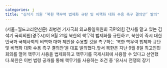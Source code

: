 ```yaml
---
categories: j
title: "김석기 의원 ‘북한 핵무력 법제화 규탄 및 비핵화 대화 수용 촉구 결의안’ 발의"
---
```

(서울=월드코리안신문) 최병천 기자국회 외교통일위원회 국민의힘 간사를 맡고 있는 김석기 국회의원(경주시)이 9월 21일 북한의 핵무력 법제화를 규탄하고, 북한이 즉시 대한민국과 국제사회의 비핵화 대화 제안을 수용할 것을 촉구하는 &lsquo;북한 핵무력 법제화 규탄 및 비핵화 대화 수용 촉구 결의안&rsquo;을 대표 발의했다.앞서 북한은 지난 9월 8일 최고인민회의를 열어 핵무기 사용을 법제화하고 핵무기를 국제사회에 사용할 수 있다고 선언했다.북한은 이번 법령 공개를 통해 핵무기를 사용하는 조건 중 &lsquo;유사시 전쟁의 장기